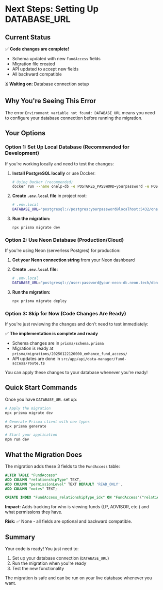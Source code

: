 # Next Steps: Setting Up DATABASE_URL

## Current Status

✅ **Code changes are complete!**
- Schema updated with new `FundAccess` fields
- Migration file created
- API updated to accept new fields
- All backward compatible

⏳ **Waiting on:** Database connection setup

## Why You're Seeing This Error

The error `Environment variable not found: DATABASE_URL` means you need to configure your database connection before running the migration.

## Your Options

### Option 1: Set Up Local Database (Recommended for Development)

If you're working locally and need to test the changes:

1. **Install PostgreSQL locally** or use Docker:
   ```bash
   # Using Docker (recommended)
   docker run --name onelp-db -e POSTGRES_PASSWORD=yourpassword -e POSTGRES_DB=onelp -p 5432:5432 -d postgres
   ```

2. **Create `.env.local` file** in project root:
   ```bash
   # .env.local
   DATABASE_URL="postgresql://postgres:yourpassword@localhost:5432/onelp"
   ```

3. **Run the migration:**
   ```bash
   npx prisma migrate dev
   ```

### Option 2: Use Neon Database (Production/Cloud)

If you're using Neon (serverless Postgres) for production:

1. **Get your Neon connection string** from your Neon dashboard
2. **Create `.env.local` file:**
   ```bash
   # .env.local
   DATABASE_URL="postgresql://user:password@your-neon-db.neon.tech/dbname?sslmode=require"
   ```

3. **Run the migration:**
   ```bash
   npx prisma migrate deploy
   ```

### Option 3: Skip for Now (Code Changes Are Ready)

If you're just reviewing the changes and don't need to test immediately:

✅ **The implementation is complete and ready**
- Schema changes are in `prisma/schema.prisma`
- Migration is ready at `prisma/migrations/20250122120000_enhance_fund_access/`
- API updates are done in `src/app/api/data-manager/fund-access/route.ts`

You can apply these changes to your database whenever you're ready!

## Quick Start Commands

Once you have `DATABASE_URL` set up:

```bash
# Apply the migration
npx prisma migrate dev

# Generate Prisma client with new types
npx prisma generate

# Start your application
npm run dev
```

## What the Migration Does

The migration adds these 3 fields to the `FundAccess` table:

```sql
ALTER TABLE "FundAccess" 
ADD COLUMN "relationshipType" TEXT,
ADD COLUMN "permissionLevel" TEXT DEFAULT 'READ_ONLY',
ADD COLUMN "notes" TEXT;

CREATE INDEX "FundAccess_relationshipType_idx" ON "FundAccess"("relationshipType");
```

**Impact:** Adds tracking for who is viewing funds (LP, ADVISOR, etc.) and what permissions they have.

**Risk:** ✅ None - all fields are optional and backward compatible.

## Summary

Your code is ready! You just need to:
1. Set up your database connection (`DATABASE_URL`)
2. Run the migration when you're ready
3. Test the new functionality

The migration is safe and can be run on your live database whenever you want.

